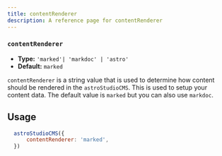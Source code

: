 ```yaml
---
title: contentRenderer
description: A reference page for contentRenderer
---
```

### `contentRenderer`

- **Type:** `'marked'| 'markdoc' | 'astro'`
- **Default:** `marked`

`contentRenderer` is a string value that is used to determine how content should be rendered in the `astroStudioCMS`. This is used to setup your content data. The default value is `marked` but you can also use `markdoc`.

## Usage

```js title="astro.config.mjs"  {2}
  astroStudioCMS({
      contentRenderer: 'marked',
  })
```
